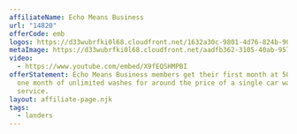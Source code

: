 ```yaml
---
affiliateName: Echo Means Business
url: "14820"
offerCode: emb
logos: https://d33wubrfki0l68.cloudfront.net/1632a30c-9801-4d76-824b-9007fde9d72f/EverWash_Logo_Blue_hor.png
metaImage: https://d33wubrfki0l68.cloudfront.net/aadfb362-3105-40ab-9572-bcabc1175117/emb-banner.png
video:
  - https://www.youtube.com/embed/X9fEQSHMPBI
offerStatement: Echo Means Business members get their first month at 50% off —
  one month of unlimited washes for around the price of a single car wash
  service.
layout: affiliate-page.njk
tags:
  - landers
---
```

